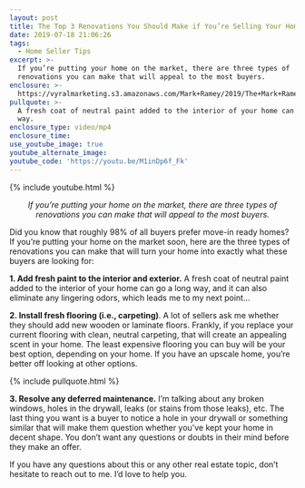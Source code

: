 ```yaml
---
layout: post
title: The Top 3 Renovations You Should Make if You’re Selling Your Home
date: 2019-07-18 21:06:26
tags:
  - Home Seller Tips
excerpt: >-
  If you’re putting your home on the market, there are three types of
  renovations you can make that will appeal to the most buyers.
enclosure: >-
  https://vyralmarketing.s3.amazonaws.com/Mark+Ramey/2019/The+Mark+Ramey+Group-+renovations+when+selling.mp4
pullquote: >-
  A fresh coat of neutral paint added to the interior of your home can go a long
  way.
enclosure_type: video/mp4
enclosure_time:
use_youtube_image: true
youtube_alternate_image:
youtube_code: 'https://youtu.be/M1inDp6f_Fk'
---
```


{% include youtube.html %}

<p style="text-align:center;"><em>If you’re putting your home on the market, there are three types of renovations you can make that will appeal to the most buyers.</em></p>

Did you know that roughly 98% of all buyers prefer move-in ready homes? If you’re putting your home on the market soon, here are the three types of renovations you can make that will turn your home into exactly what these buyers are looking for:

**1\. Add fresh paint to the interior and exterior.** A fresh coat of neutral paint added to the interior of your home can go a long way, and it can also eliminate any lingering odors, which leads me to my next point...

**2\. Install fresh flooring (i.e., carpeting)**. A lot of sellers ask me whether they should add new wooden or laminate floors. Frankly, if you replace your current flooring with clean, neutral carpeting, that will create an appealing scent in your home. The least expensive flooring you can buy will be your best option, depending on your home. If you have an upscale home, you’re better off looking at other options.&nbsp;

{% include pullquote.html %}

**3\. Resolve any deferred maintenance.** I’m talking about any broken windows, holes in the drywall, leaks (or stains from those leaks), etc. The last thing you want is a buyer to notice a hole in your drywall or something similar that will make them question whether you’ve kept your home in decent shape. You don’t want any questions or doubts in their mind before they make an offer.&nbsp;

If you have any questions about this or any other real estate topic, don’t hesitate to reach out to me. I’d love to help you.&nbsp;<br>&nbsp;